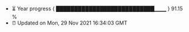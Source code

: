 - ⏳ Year progress { ███████████████████████████▁▁▁ } 91.15 %
- ⏰ Updated on Mon, 29 Nov 2021 16:34:03 GMT

